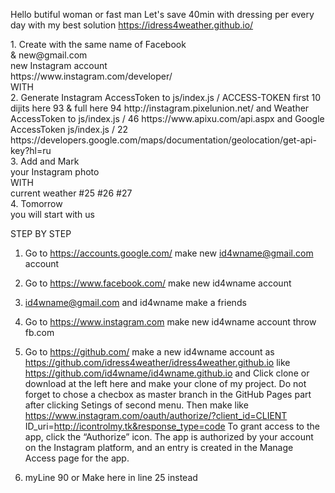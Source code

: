 Hello butiful woman or fast man Let's save 40min with dressing per every day with my best solution https://idress4weather.github.io/

<p>1. Create with the same name of Facebook<br>
                  & new@gmail.com<br>
                  new Instagram account <br>
                  https://www.instagram.com/developer/<br>                 
                  WITH<br>
                  2. Generate Instagram AccessToken to js/index.js / ACCESS-TOKEN first 10 dijits here 93 & full here 94 http://instagram.pixelunion.net/ and Weather AccessToken to js/index.js / 46 https://www.apixu.com/api.aspx and Google AccessToken js/index.js / 22
                     https://developers.google.com/maps/documentation/geolocation/get-api-key?hl=ru<br>
                  3. Add and Mark<br>
                  your Instagram photo<br>
                  WITH<br>
                  current weather #25 #26 #27<br>
                  4. Tomorrow<br>
                  you will start with us</p>
STEP BY STEP           
           
1. Go to https://accounts.google.com/ make new id4wname@gmail.com account

2. Go to https://www.facebook.com/ make new id4wname account

3. id4wname@gmail.com and id4wname make a friends

4. Go to https://www.instagram.com make new id4wname account throw fb.com

5. Go to https://github.com/ make a new id4wname account as https://github.com/idress4weather/idress4weather.github.io like https://github.com/id4wname/id4wname.github.io and Click clone or download at the left here and make your clone of my project. Do not forget to chose a checbox as master branch in the GitHub Pages part after clicking Setings of second menu.
Then make like https://www.instagram.com/oauth/authorize/?client_id=CLIENT ID_uri=http://icontrolmy.tk&response_type=code
To grant access to the app, click the “Authorize” icon. The app is authorized by your account on the Instagram platform, and an entry is created in the Manage Access page for the app.

6. myLine 90 or  Make here in line 25 instead  <script src="js/index.js"> your "js/idw4name.js" https://github.com/idress4weather/idress4weather.github.io/blob/master/index.html

7. myLine 55 or Get API KEY for line 22 https://github.com/idress4weather/idress4weather.github.io/blob/master/js/idw4name.js which was rename from https://github.com/idress4weather/idress4weather.github.io/blob/master/js/index.js here https://developers.google.com/maps/documentation/geolocation/intro

8. myLine 79 or Get API KEY for line  46 https://github.com/idress4weather/idress4weather.github.io/blob/master/js/idw4name.js which was rename from https://github.com/idress4weather/idress4weather.github.io/blob/master/js/index.js here https://www.apixu.com

9. Register your aplication https://www.instagram.com/developer/ with url as https://idw4name.github.io/

10. Generate Access Token http://instagram.pixelunion.net/ and put it to https://github.com/idress4weather/idress4weather.github.io/blob/master/js/idw4name.js
myLine 292 or Get API KEY for line 93.userId: '93YOUR ACCESS-TOKEN first 10 dijits',
myLine 293 or Get API KEY for line 94.accessToken: '94YOUR ACCESS-TOKEN',

11. Go to your instagram and full it with your picture and # with current weather. 
